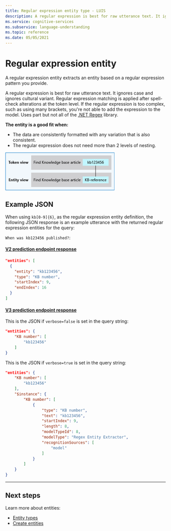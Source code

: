 ```yaml
---
title: Regular expression entity type - LUIS
description: A regular expression is best for raw utterance text. It ignores case and ignores cultural variant.  Regular expression matching is applied after spell-check alterations at the character level, not the token level.
ms.service: cognitive-services
ms.subservice: language-understanding
ms.topic: reference
ms.date: 05/05/2021
---
```

# Regular expression entity

A regular expression entity extracts an entity based on a regular expression pattern you provide.

A regular expression is best for raw utterance text. It ignores case and ignores cultural variant.  Regular expression matching is applied after spell-check alterations at the token level. If the regular expression is too complex, such as using many brackets, you're not able to add the expression to the model. Uses part but not all of the [.NET Regex](/dotnet/standard/base-types/regular-expressions) library.

**The entity is a good fit when:**

* The data are consistently formatted with any variation that is also consistent.
* The regular expression does not need more than 2 levels of nesting.

![Regular expression entity](./media/luis-concept-entities/regex-entity.png)

## Example JSON

When using `kb[0-9]{6}`, as the regular expression entity definition, the following JSON response is an example utterance with the returned regular expression entities for the query:

`When was kb123456 published?`:

#### [V2 prediction endpoint response](#tab/V2)

```JSON
"entities": [
  {
    "entity": "kb123456",
    "type": "KB number",
    "startIndex": 9,
    "endIndex": 16
  }
]
```


#### [V3 prediction endpoint response](#tab/V3)


This is the JSON if `verbose=false` is set in the query string:

```json
"entities": {
    "KB number": [
        "kb123456"
    ]
}
```

This is the JSON if `verbose=true` is set in the query string:

```json
"entities": {
    "KB number": [
        "kb123456"
    ],
    "$instance": {
        "KB number": [
            {
                "type": "KB number",
                "text": "kb123456",
                "startIndex": 9,
                "length": 8,
                "modelTypeId": 8,
                "modelType": "Regex Entity Extractor",
                "recognitionSources": [
                    "model"
                ]
            }
        ]
    }
}
```

* * *

## Next steps

Learn more about entities:

* [Entity types](concepts/entities.md)
* [Create entities](how-to/entities.md)
